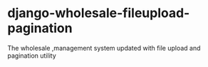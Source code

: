 # django-wholesale-fileupload-pagination
The wholesale ,management system updated with file upload and pagination utility
